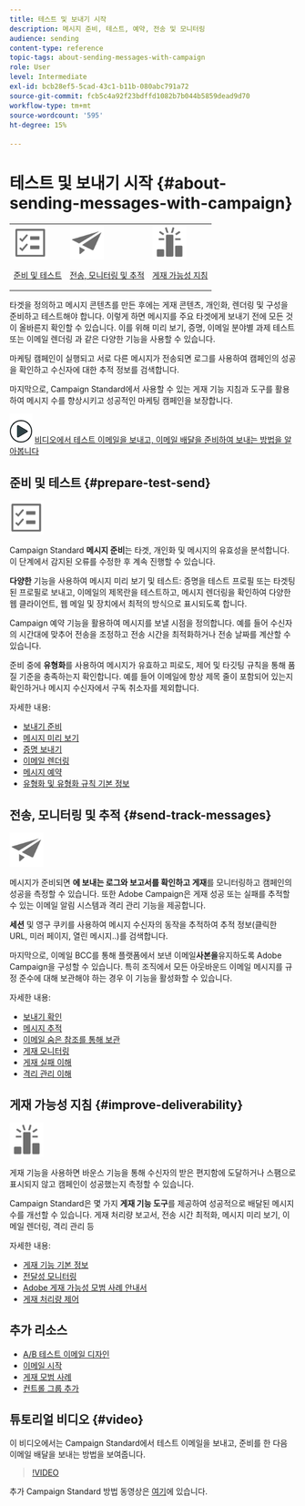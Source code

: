 ```yaml
---
title: 테스트 및 보내기 시작
description: 메시지 준비, 테스트, 예약, 전송 및 모니터링
audience: sending
content-type: reference
topic-tags: about-sending-messages-with-campaign
role: User
level: Intermediate
exl-id: bcb28ef5-5cad-43c1-b11b-080abc791a72
source-git-commit: fcb5c4a92f23bdffd1082b7b044b5859dead9d70
workflow-type: tm+mt
source-wordcount: '595'
ht-degree: 15%

---
```


# 테스트 및 보내기 시작 {#about-sending-messages-with-campaign}

<table>
<tr>
<td><img src="assets/do-not-localize/icon_prepare.svg" width="60px"><p><a href="#prepare-test-send">준비 및 테스트</a></p></td>
<td><img src="assets/do-not-localize/icon_send.svg" width="60px"><p><a href="#send-track-messages">전송, 모니터링 및 추적</a></p></td>
<td><img src="assets/do-not-localize/icon_deliverability.svg" width="60px"><p><a href="#improve-deliverability">게재 가능성 지침</a></p></td></tr>
</table>

타겟을 정의하고 메시지 콘텐츠를 만든 후에는 게재 콘텐츠, 개인화, 렌더링 및 구성을 준비하고 테스트해야 합니다. 이렇게 하면 메시지를 주요 타겟에게 보내기 전에 모든 것이 올바른지 확인할 수 있습니다. 이를 위해 미리 보기, 증명, 이메일 분야별 과제 테스트 또는 이메일 렌더링 과 같은 다양한 기능을 사용할 수 있습니다.

마케팅 캠페인이 실행되고 서로 다른 메시지가 전송되면 로그를 사용하여 캠페인의 성공을 확인하고 수신자에 대한 추적 정보를 검색합니다.

마지막으로, Campaign Standard에서 사용할 수 있는 게재 기능 지침과 도구를 활용하여 메시지 수를 향상시키고 성공적인 마케팅 캠페인을 보장합니다.

![](assets/do-not-localize/how-to-video.png) [비디오에서 테스트 이메일을 보내고, 이메일 배달을 준비하여 보내는 방법을 알아봅니다](#video)

## 준비 및 테스트 {#prepare-test-send}

<img src="assets/do-not-localize/icon_prepare.svg" width="60px">

Campaign Standard **메시지 준비**&#x200B;는 타겟, 개인화 및 메시지의 유효성을 분석합니다. 이 단계에서 감지된 오류를 수정한 후 계속 진행할 수 있습니다.

**다양한** 기능을 사용하여 메시지 미리 보기 및 테스트: 증명을 테스트 프로필 또는 타겟팅된 프로필로 보내고, 이메일의 제목란을 테스트하고, 메시지 렌더링을 확인하여 다양한 웹 클라이언트, 웹 메일 및 장치에서 최적의 방식으로 표시되도록 합니다.

Campaign 예약 기능을 활용하여 메시지를 보낼 시점을 정의합니다. 예를 들어 수신자의 시간대에 맞추어 전송을 조정하고 전송 시간을 최적화하거나 전송 날짜를 계산할 수 있습니다.

준비 중에 **유형화**&#x200B;를 사용하여 메시지가 유효하고 피로도, 제어 및 타깃팅 규칙을 통해 품질 기준을 충족하는지 확인합니다. 예를 들어 이메일에 항상 제목 줄이 포함되어 있는지 확인하거나 메시지 수신자에서 구독 취소자를 제외합니다.

자세한 내용:

* [보내기 준비](../../sending/using/preparing-the-send.md)
* [메시지 미리 보기](../../sending/using/previewing-messages.md)
* [증명 보내기](../../sending/using/sending-proofs.md)
* [이메일 렌더링](../../sending/using/email-rendering.md)
* [메시지 예약](../../sending/using/about-scheduling-messages.md)
* [유형화 및 유형화 규칙 기본 정보](../../sending/using/about-typology-rules.md)

## 전송, 모니터링 및 추적 {#send-track-messages}

<img src="assets/do-not-localize/icon_send.svg"  width="60px">

메시지가 준비되면 **에 보내는 로그와 보고서를 확인하고 게재**&#x200B;를 모니터링하고 캠페인의 성공을 측정할 수 있습니다. 또한 Adobe Campaign은 게재 성공 또는 실패를 추적할 수 있는 이메일 알림 시스템과 격리 관리 기능을 제공합니다.

**세션** 및 영구 쿠키를 사용하여 메시지 수신자의 동작을 추적하여 추적 정보(클릭한 URL, 미러 페이지, 열린 메시지..)를 검색합니다.

마지막으로, 이메일 BCC를 통해 플랫폼에서 보낸 이메일&#x200B;**사본을**&#x200B;유지하도록 Adobe Campaign을 구성할 수 있습니다. 특히 조직에서 모든 아웃바운드 이메일 메시지를 규정 준수에 대해 보관해야 하는 경우 이 기능을 활성화할 수 있습니다.

자세한 내용:

* [보내기 확인](../../sending/using/confirming-the-send.md)
* [메시지 추적](../../sending/using/tracking-messages.md)
* [이메일 숨은 참조를 통해 보관](../../sending/using/archiving.md)
* [게재 모니터링](../../sending/using/monitoring-a-delivery.md)
* [게재 실패 이해](../../sending/using/understanding-delivery-failures.md)
* [격리 관리 이해](../../sending/using/understanding-quarantine-management.md)

## 게재 가능성 지침 {#improve-deliverability}

<img src="assets/do-not-localize/icon_deliverability.svg"  width="60px">

게재 기능을 사용하면 바운스 기능을 통해 수신자의 받은 편지함에 도달하거나 스팸으로 표시되지 않고 캠페인이 성공했는지 측정할 수 있습니다.

Campaign Standard은 몇 가지 **게재 기능 도구**&#x200B;를 제공하여 성공적으로 배달된 메시지 수를 개선할 수 있습니다. 게재 처리량 보고서, 전송 시간 최적화, 메시지 미리 보기, 이메일 렌더링, 격리 관리 등

자세한 내용:

* [게재 기능 기본 정보](../../sending/using/about-deliverability.md)
* [전달성 모니터링](../../sending/using/monitor-deliverability.md)
* [Adobe 게재 가능성 모범 사례 안내서](https://experienceleague.adobe.com/docs/deliverability-learn/deliverability-best-practice-guide/introduction.html?lang=ko)
* [게재 처리량 제어](../../reporting/using/delivery-throughput.md)

## 추가 리소스

* [A/B 테스트 이메일 디자인](../../channels/using/designing-an-a-b-test-email.md)
* [이메일 시작](https://helpx.adobe.com/kr/campaign/kb/acs-get-started-with-emails.html)
* [게재 모범 사례](../../sending/using/delivery-best-practices.md)
* [컨트롤 그룹 추가](../../sending/using/control-group.md)

## 튜토리얼 비디오 {#video}

이 비디오에서는 Campaign Standard에서 테스트 이메일을 보내고, 준비를 한 다음 이메일 배달을 보내는 방법을 보여줍니다.

>[!VIDEO](https://video.tv.adobe.com/v/24013/)

추가 Campaign Standard 방법 동영상은 [여기](https://experienceleague.adobe.com/docs/campaign-standard-learn/tutorials/overview.html?lang=ko)에 있습니다.
